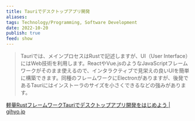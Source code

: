 ```yaml
---
title: Tauriでデスクトップアプリ開発
aliases: 
tags: Technology/Programming, Software Development
date: 2022-10-20
publish: true
feed: show
---
```

> Tauriでは、メインプロセスはRustで記述しますが、UI（User Interface）にはWeb技術を利用します。ReactやVue.jsのようなJavaScriptフレームワークがそのまま使えるので、インタラクティブで見栄えの良いUIを簡単に構築できます。同種のフレームワークにElectronがありますが、後発であるTauriにはインストーラのサイズを小さくできるなどの強みがあります。

[軽量RustフレームワークTauriでデスクトップアプリ開発をはじめよう \| gihyo.jp](https://gihyo.jp/article/2022/10/rust-monthly-topics-02)

